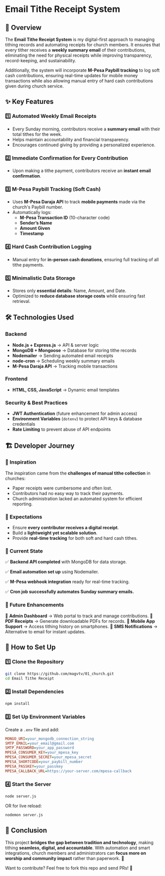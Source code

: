 # Email Tithe Receipt System

## 📌 Overview

The **Email Tithe Receipt System** is my digital-first approach to managing tithing records and automating receipts for church members. It ensures that every tither receives a **weekly summary email** of their contributions, eliminating the need for physical receipts while improving transparency, record-keeping, and sustainability.

Additionally, the system will incorporate **M-Pesa Paybill tracking** to log soft cash contributions, ensuring real-time updates for mobile money transactions while also allowing manual entry of hard cash contributions given during church service.

## ✨ Key Features

### 1️⃣ **Automated Weekly Email Receipts**

- Every Sunday morning, contributors receive a **summary email** with their total tithes for the week.
- Helps maintain accountability and financial transparency.
- Encourages continued giving by providing a personalized experience.

### 2️⃣ **Immediate Confirmation for Every Contribution**

- Upon making a tithe payment, contributors receive an **instant email confirmation**.

### 3️⃣ **M-Pesa Paybill Tracking (Soft Cash)**

- Uses **M-Pesa Daraja API** to track **mobile payments** made via the church's Paybill number.
- Automatically logs:
  - **M-Pesa Transaction ID** (10-character code)
  - **Sender’s Name**
  - **Amount Given**
  - **Timestamp**

### 4️⃣ **Hard Cash Contribution Logging**

- Manual entry for **in-person cash donations**, ensuring full tracking of all tithe payments.

### 5️⃣ **Minimalistic Data Storage**

- Stores only **essential details**: Name, Amount, and Date.
- Optimized to **reduce database storage costs** while ensuring fast retrieval.

## 🛠️ Technologies Used

### **Backend**

- **Node.js + Express.js** → API & server logic
- **MongoDB + Mongoose** → Database for storing tithe records
- **Nodemailer** → Sending automated email receipts
- **node-cron** → Scheduling weekly summary emails
- **M-Pesa Daraja API** → Tracking mobile transactions

### **Frontend**

- **HTML, CSS, JavaScript** → Dynamic email templates

### **Security & Best Practices**

- **JWT Authentication** (future enhancement for admin access)
- **Environment Variables** (`dotenv`) to protect API keys & database credentials
- **Rate Limiting** to prevent abuse of API endpoints

## 🏗️ Developer Journey

### **🎯 Inspiration**

The inspiration came from the **challenges of manual tithe collection** in churches:

- Paper receipts were cumbersome and often lost.
- Contributors had no easy way to track their payments.
- Church administration lacked an automated system for efficient reporting.

### **🚀 Expectations**

- Ensure **every contributor receives a digital receipt**.
- Build a **lightweight yet scalable solution**.
- Provide **real-time tracking** for both soft and hard cash tithes.

### **📍 Current State**

✅ **Backend API completed** with MongoDB for data storage.

✅ **Email automation set up** using Nodemailer.

✅ **M-Pesa webhook integration** ready for real-time tracking.

✅ **Cron job successfully automates Sunday summary emails.**

### **🔮 Future Enhancements**

🚀 **Admin Dashboard** → Web portal to track and manage contributions.
🚀 **PDF Receipts** → Generate downloadable PDFs for records.
🚀 **Mobile App Support** → Access tithing history on smartphones.
🚀 **SMS Notifications** → Alternative to email for instant updates.

## 📜 How to Set Up

### **1️⃣ Clone the Repository**

```sh
git clone https://github.com/magvtv/01_church.git
cd Email Tithe Receipt
```

### **2️⃣ Install Dependencies**

```sh
npm install
```

### **3️⃣ Set Up Environment Variables**

Create a `.env` file and add:

```ini
MONGO_URI=your_mongodb_connection_string
SMTP_EMAIL=your_email@gmail.com
SMTP_PASSWORD=your_app_password
MPESA_CONSUMER_KEY=your_mpesa_key
MPESA_CONSUMER_SECRET=your_mpesa_secret
MPESA_SHORTCODE=your_paybill_number
MPESA_PASSKEY=your_passkey
MPESA_CALLBACK_URL=https://your-server.com/mpesa-callback
```

### **4️⃣ Start the Server**

```sh
node server.js
```

OR for live reload:

```sh
nodemon server.js
```

## 🎯 Conclusion

This project **bridges the gap between tradition and technology**, making tithing **seamless, digital, and accountable**. With automation and smart integrations, church members and administrators can **focus more on worship and community impact** rather than paperwork. 🙌

Want to contribute? Feel free to fork this repo and send PRs! 🚀
